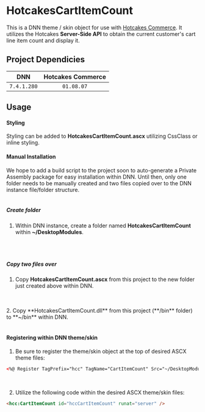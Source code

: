 # HotcakesCartItemCount
This is a DNN theme / skin object for use with [Hotcakes Commerce](http://www.hotcakescommerce.com).  It utilizes the Hotcakes **Server-Side API** to obtain the current customer's cart line item count and display it.

## Project Dependicies
| DNN         | Hotcakes Commerce |
|:-----------:|:-----------------:|
| `7.4.1.280` | `01.08.07`        |

## Usage
#### Styling
Styling can be added to **HotcakesCartItemCount.ascx** utilizing CssClass or inline styling.

#### Manual Installation
We hope to add a build script to the project soon to auto-generate a Private Assembly package for easy installation within DNN.  Until then, only one folder needs to be manually created and two files copied over to the DNN instance file/folder structure.
<br />
<br />
##### Create folder
1. Within DNN instance, create a folder named **HotcakesCartItemCount** within **~/DesktopModules**.
<br />
<br />

##### Copy two files over
1. Copy **HotcakesCartItemCount.ascx** from this project to the new folder just created above within DNN.
<br />
<br />
2. Copy **HotcakesCartItemCount.dll** from this project (**/bin** folder) to **~/bin** within DNN.
<br /><br />

#### Registering within DNN theme/skin
1. Be sure to register the theme/skin object at the top of desired ASCX theme files:
```html
<%@ Register TagPrefix="hcc" TagName="CartItemCount" Src="~/DesktopModules/HotcakesCartItemCount/HotcakesCartItemCount.ascx" %>
```
<br />

2. Utilize the following code within the desired ASCX theme/skin files:
```html
<hcc:CartItemCount id="hccCartItemCount" runat="server" />
``` 